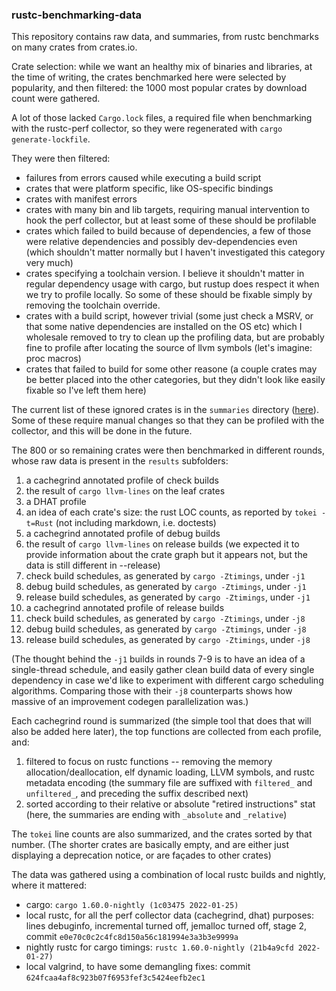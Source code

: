 ### rustc-benchmarking-data

This repository contains raw data, and summaries, from rustc benchmarks on many crates from crates.io.

Crate selection: while we want an healthy mix of binaries and libraries, at the time of writing, the crates benchmarked here were selected by popularity, and then filtered: the 1000 most popular crates by download count were gathered.

A lot of those lacked `Cargo.lock` files, a required file when benchmarking with the rustc-perf collector, so they were regenerated with `cargo generate-lockfile`.

They were then filtered: 
- failures from errors caused while executing a build script
- crates that were platform specific, like OS-specific bindings
- crates with manifest errors
- crates with many bin and lib targets, requiring manual intervention to hook the perf collector, but at least some of these should be profilable
- crates which failed to build because of dependencies, a few of those were relative dependencies and possibly dev-dependencies even (which shouldn't matter normally but I haven't investigated this category very much)
- crates specifying a toolchain version. I believe it shouldn't matter in regular dependency usage with cargo, but rustup does respect it when we try to profile locally. So some of these should be fixable simply by removing the toolchain override.
- crates with a build script, however trivial (some just check a MSRV, or that some native dependencies are installed on the OS etc) which I wholesale removed to try to clean up the profiling data, but are probably fine to profile after locating the source of llvm symbols (let's imagine: proc macros)
- crates that failed to build for some other reasone (a couple crates may be better placed into the other categories, but they didn't look like easily fixable so I've left them here)

The current list of these ignored crates is in the `summaries` directory ([here](./summaries/failures-summary.txt)). Some of these require manual changes so that they can be profiled with the collector, and this will be done in the future.

The 800 or so remaining crates were then benchmarked in different rounds, whose raw data is present in the `results` subfolders:
1. a cachegrind annotated profile of check builds
2. the result of `cargo llvm-lines` on the leaf crates
3. a DHAT profile
4. an idea of each crate's size: the rust LOC counts, as reported by `tokei -t=Rust` (not including markdown, i.e. doctests)
5. a cachegrind annotated profile of debug builds
6. the result of `cargo llvm-lines` on release builds (we expected it to provide information about the crate graph but it appears not, but the data is still different in --release)
7. check build schedules, as generated by `cargo -Ztimings`, under `-j1`
8. debug build schedules, as generated by `cargo -Ztimings`, under `-j1`
9. release build schedules, as generated by `cargo -Ztimings`, under `-j1`
10. a cachegrind annotated profile of release builds
11. check build schedules, as generated by `cargo -Ztimings`, under `-j8`
12. debug build schedules, as generated by `cargo -Ztimings`, under `-j8`
13. release build schedules, as generated by `cargo -Ztimings`, under `-j8`

(The thought behind the `-j1` builds in rounds 7-9 is to have an idea of a single-thread schedule, and easily gather clean build data of every single dependency in case we'd like to experiment with different cargo scheduling algorithms. Comparing those with their `-j8` counterparts shows how massive of an improvement codegen parallelization was.)

Each cachegrind round is summarized (the simple tool that does that will also be added here later), the top functions are collected from each profile, and:
1) filtered to focus on rustc functions -- removing the memory allocation/deallocation, elf dynamic loading, LLVM symbols, and rustc metadata encoding (the summary file are suffixed with `filtered_` and `unfiltered_`, and preceding the suffix described next) 
2) sorted according to their relative or absolute "retired instructions" stat (here, the summaries are ending with `_absolute` and `_relative`)

The `tokei` line counts are also summarized, and the crates sorted by that number. (The shorter crates are basically empty, and are either just displaying a deprecation notice, or are façades to other crates)

The data was gathered using a combination of local rustc builds and nightly, where it mattered:
- cargo: `cargo 1.60.0-nightly (1c03475 2022-01-25)`
- local rustc, for all the perf collector data (cachegrind, dhat) purposes: lines debuginfo, incremental turned off, jemalloc turned off, stage 2, commit `e0e70c0c2c4fc8d150a56c181994e3a3b3e9999a`
- nightly rustc for cargo timings: `rustc 1.60.0-nightly (21b4a9cfd 2022-01-27)`
- local valgrind, to have some demangling fixes: commit `624fcaa4af8c923b07f6953fef3c5424eefb2ec1`